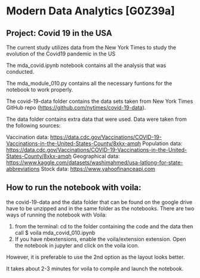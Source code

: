 # Modern Data Analytics [G0Z39a]

## Project: Covid 19 in the USA

The current study utilizes data from the New York Times to study the evolution of the Covid19 pandemic in the US

The mda_covid.ipynb notebook contains all the analysis that was conducted.

The mda_module_010.py contains all the necessary funtions for the notebook to work properly.

The covid-19-data folder contains the data sets taken from New York Times GitHub repo (https://github.com/nytimes/covid-19-data).

The data folder contains extra data that were used. Data were taken from the following sources:

Vaccination data: https://data.cdc.gov/Vaccinations/COVID-19-Vaccinations-in-the-United-States-County/8xkx-amqh
Population data: https://data.cdc.gov/Vaccinations/COVID-19-Vaccinations-in-the-United-States-County/8xkx-amqh
Geographical data: https://www.kaggle.com/datasets/washimahmed/usa-latlong-for-state-abbreviations
Stock data: https://www.yahoofinanceapi.com

##  How to run the notebook with voila:
the covid-19-data and the data folder that can be found on the google drive have to be unzipped and in the same folder as the notebooks. 
There are two ways of running the notebook with Voila: 
1) from the terminal: cd to the folder containing the code and the data then call $ voila mda_covid_010.ipynb 
2) If you have nbextensions, enable the voila/extension extension. Open the notebook in jupyter and click on the voila icon. 

However, it is preferable to use the 2nd option as the layout looks better. 

It takes about 2-3 minutes for voila to compile and launch the notebook. 
